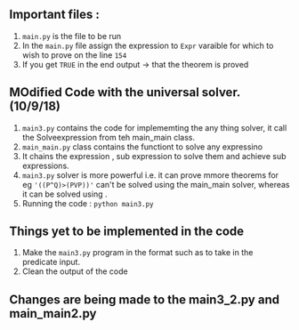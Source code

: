 ## Important files : 
1. `main.py` is the file to be run 
2.  In the `main.py` file assign the expression to `Expr` varaible for which to wish to prove on the line `154`
3.  If you get `TRUE` in the end output -> that the theorem is proved


## MOdified Code with the universal solver.(10/9/18)
1. `main3.py` contains the code for implememting the any thing solver, it call the Solveexpression from teh main_main class.
2. `main_main.py` class contains the functiont to solve any expressino
3. It chains the expression , sub expression to solve them and achieve sub expressions.
4. `main3.py` solver is more powerful i.e. it can prove mmore theorems for eg `'((P^Q)>(PVP))'` can't be solved using the main_main solver, whereas it can be solved using .
5. Running the code : `python main3.py`

## Things yet to be implemented in the code 
1. Make the `main3.py` program in the format such as to take in the predicate input.
2. Clean the output of the code 


## Changes are being made to the main3_2.py and main_main2.py